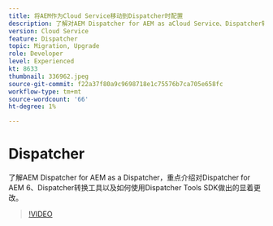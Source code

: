 ```yaml
---
title: 将AEM作为Cloud Service移动到Dispatcher时配置
description: 了解对AEM Dispatcher for AEM as aCloud Service、Dispatcher转换工具以及如何使用Dispatcher Tools SDK的显着更改。
version: Cloud Service
feature: Dispatcher
topic: Migration, Upgrade
role: Developer
level: Experienced
kt: 8633
thumbnail: 336962.jpeg
source-git-commit: f22a37f80a9c9698718e1c75576b7ca705e658fc
workflow-type: tm+mt
source-wordcount: '66'
ht-degree: 1%

---
```



# Dispatcher

了解AEM Dispatcher for AEM as a Dispatcher，重点介绍对Dispatcher for AEM 6、Dispatcher转换工具以及如何使用Dispatcher Tools SDK做出的显着更改。

>[!VIDEO](https://video.tv.adobe.com/v/336962/?quality=12&learn=on)

